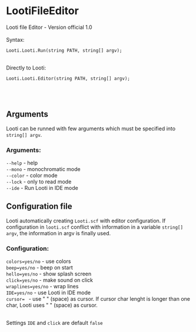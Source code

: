 # LootiFileEditor
Looti file Editor - Version official 1.0
<br><br>
Syntax:
```
Looti.Looti.Run(string PATH, string[] argv);
```
<br>
Directly to Looti:

```
Looti.Looti.Editor(string PATH, string[] argv);
```
<br>
<br>

## Arguments

Looti can be runned with few arguments which must be specified  into `string[] argv`.

### Arguments:

`--help` - help<br>
`--mono` - monochromatic mode<br>
`--color` - color mode<br>
`--lock` - only to read mode<br>
`--ide` - Run Looti in IDE mode<br>

## Configuration file

Looti automatically creating `Looti.scf` with editor configuration. If configuration in `looti.scf` conflict with information in a variable
`string[] argv`, the information in argv is finally used. <br>

### Configuration:

`colors=yes/no` - use colors<br>
`beep=yes/no` - beep on start<br>
`hello=yes/no` - show splash screen<br>
`click=yes/no` - make sound on click<br>
`wraplines=yes/no` - wrap lines<br>
`IDE=yes/no` - use Looti in IDE mode<br>
`cursor= ` - use " " (space) as cursor. If cursor char lenght is longer than one char, Looti uses " " (space) as cursor.

<br>Settings `IDE` and `click` are default `false`


